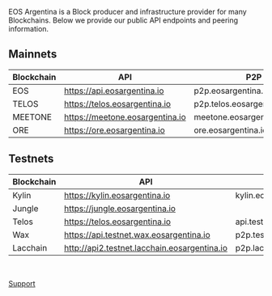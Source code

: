 EOS Argentina is a Block producer and infrastructure provider for many Blockchains. Below we provide our public API endpoints and peering information. 

## Mainnets 

| Blockchain  	| API  	|  P2P 	|
|---	|---	|---	|
|   EOS	|   https://api.eosargentina.io	|  p2p.eosargentina.io:5222 	|
| TELOS | https://telos.eosargentina.io | p2p.telos.eosargentina.io:9876 |
| MEETONE | https://meetone.eosargentina.io | meetone.eosargentina.io:9876 |
| ORE | https://ore.eosargentina.io | ore.eosargentina.io:9876|


## Testnets

| Blockchain  	| API  	|  P2P 	|
|---	|---	|---	|
|   Kylin	|  https://kylin.eosargentina.io	 	|  kylin.eosargentina.io:1337 	|
|   Jungle	|  https://jungle.eosargentina.io	 	|   	|
|   Telos	|  https://telos.eosargentina.io	 	|   api.testnet.telos.eosargentina.io:9870	|
|   Wax	|  https://api.testnet.wax.eosargentina.io 	|  p2p.testnet.wax.eosargentina.io 	|
|   Lacchain	|  http://api2.testnet.lacchain.eosargentina.io	 	|  p2p.lacchain-testnet.eosargentina.io 	|

<br>

[Support](https://t.me/EOSarg)
